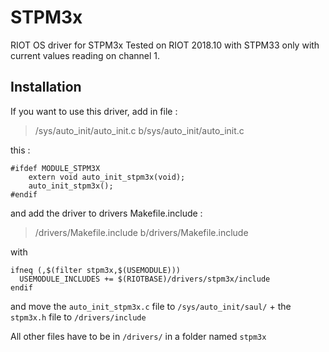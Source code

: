# STPM3x
RIOT OS driver for STPM3x
Tested on RIOT 2018.10 with STPM33 only with current values reading on channel 1.

## Installation
If you want to use this driver, add in file :

> /sys/auto_init/auto_init.c b/sys/auto_init/auto_init.c

this :
```
#ifdef MODULE_STPM3X
    extern void auto_init_stpm3x(void);
    auto_init_stpm3x();
#endif
```
and add the driver to drivers Makefile.include :
> /drivers/Makefile.include b/drivers/Makefile.include

with
```
ifneq (,$(filter stpm3x,$(USEMODULE)))
  USEMODULE_INCLUDES += $(RIOTBASE)/drivers/stpm3x/include
endif
```

and move the `auto_init_stpm3x.c` file to `/sys/auto_init/saul/` + the `stpm3x.h` file to `/drivers/include`

All other files have to be in `/drivers/` in a folder named `stpm3x`
